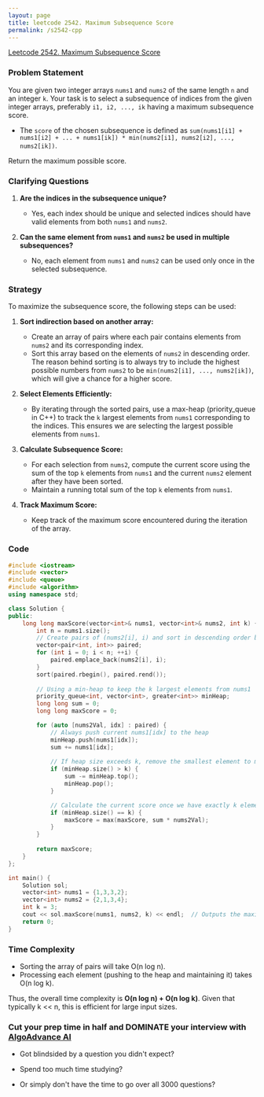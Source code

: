```yaml
---
layout: page
title: leetcode 2542. Maximum Subsequence Score
permalink: /s2542-cpp
---
```

[Leetcode 2542. Maximum Subsequence Score](https://algoadvance.github.io/algoadvance/l2542)
### Problem Statement
You are given two integer arrays `nums1` and `nums2` of the same length `n` and an integer `k`. Your task is to select a subsequence of indices from the given integer arrays, preferably `i1, i2, ..., ik` having a maximum subsequence score.

- The `score` of the chosen subsequence is defined as `sum(nums1[i1] + nums1[i2] + ... + nums1[ik]) * min(nums2[i1], nums2[i2], ..., nums2[ik])`.

Return the maximum possible score.

### Clarifying Questions
1. **Are the indices in the subsequence unique?**
   - Yes, each index should be unique and selected indices should have valid elements from both `nums1` and `nums2`.

2. **Can the same element from `nums1` and `nums2` be used in multiple subsequences?**
   - No, each element from `nums1` and `nums2` can be used only once in the selected subsequence.

### Strategy
To maximize the subsequence score, the following steps can be used:

1. **Sort indirection based on another array:** 
   - Create an array of pairs where each pair contains elements from `nums2` and its corresponding index.
   - Sort this array based on the elements of `nums2` in descending order. The reason behind sorting is to always try to include the highest possible numbers from `nums2` to be `min(nums2[i1], ..., nums2[ik])`, which will give a chance for a higher score.

2. **Select Elements Efficiently:**
   - By iterating through the sorted pairs, use a max-heap (priority_queue in C++) to track the `k` largest elements from `nums1` corresponding to the indices. This ensures we are selecting the largest possible elements from `nums1`.
   
3. **Calculate Subsequence Score:**
   - For each selection from `nums2`, compute the current score using the sum of the top `k` elements from `nums1` and the current `nums2` element after they have been sorted.
   - Maintain a running total sum of the top `k` elements from `nums1`.

4. **Track Maximum Score:**
   - Keep track of the maximum score encountered during the iteration of the array.

### Code

```cpp
#include <iostream>
#include <vector>
#include <queue>
#include <algorithm>
using namespace std;

class Solution {
public:
    long long maxScore(vector<int>& nums1, vector<int>& nums2, int k) {
        int n = nums1.size();
        // Create pairs of (nums2[i], i) and sort in descending order by nums2[i]
        vector<pair<int, int>> paired;
        for (int i = 0; i < n; ++i) {
            paired.emplace_back(nums2[i], i);
        }
        sort(paired.rbegin(), paired.rend());
        
        // Using a min-heap to keep the k largest elements from nums1
        priority_queue<int, vector<int>, greater<int>> minHeap;
        long long sum = 0;
        long long maxScore = 0;

        for (auto [nums2Val, idx] : paired) {
            // Always push current nums1[idx] to the heap
            minHeap.push(nums1[idx]);
            sum += nums1[idx];
            
            // If heap size exceeds k, remove the smallest element to maintain only k elements
            if (minHeap.size() > k) {
                sum -= minHeap.top();
                minHeap.pop();
            }

            // Calculate the current score once we have exactly k elements
            if (minHeap.size() == k) {
                maxScore = max(maxScore, sum * nums2Val);
            }
        }
        
        return maxScore;
    }
};

int main() {
    Solution sol;
    vector<int> nums1 = {1,3,3,2};
    vector<int> nums2 = {2,1,3,4};
    int k = 3;
    cout << sol.maxScore(nums1, nums2, k) << endl;  // Outputs the maximum score
    return 0;
}
```

### Time Complexity
- Sorting the array of pairs will take O(n log n).
- Processing each element (pushing to the heap and maintaining it) takes O(n log k).

Thus, the overall time complexity is **O(n log n) + O(n log k)**. Given that typically k << n, this is efficient for large input sizes.


### Cut your prep time in half and DOMINATE your interview with [AlgoAdvance AI](https://algoAdvance.com)

- Got blindsided by a question you didn't expect?

- Spend too much time studying?

- Or simply don't have the time to go over all 3000 questions?

